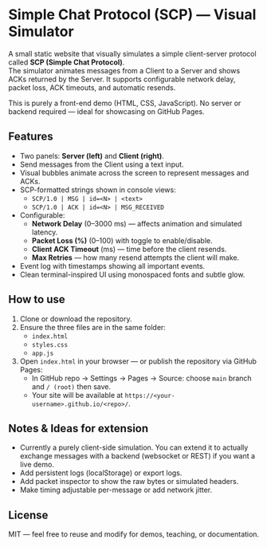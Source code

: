 # Simple Chat Protocol (SCP) — Visual Simulator

A small static website that visually simulates a simple client-server protocol called **SCP (Simple Chat Protocol)**.  
The simulator animates messages from a Client to a Server and shows ACKs returned by the Server. It supports configurable network delay, packet loss, ACK timeouts, and automatic resends.

This is purely a front-end demo (HTML, CSS, JavaScript). No server or backend required — ideal for showcasing on GitHub Pages.

## Features
- Two panels: **Server (left)** and **Client (right)**.
- Send messages from the Client using a text input.
- Visual bubbles animate across the screen to represent messages and ACKs.
- SCP-formatted strings shown in console views:
  - `SCP/1.0 | MSG | id=<N> | <text>`
  - `SCP/1.0 | ACK | id=<N> | MSG_RECEIVED`
- Configurable:
  - **Network Delay** (0–3000 ms) — affects animation and simulated latency.
  - **Packet Loss (%)** (0–100) with toggle to enable/disable.
  - **Client ACK Timeout** (ms) — time before the client resends.
  - **Max Retries** — how many resend attempts the client will make.
- Event log with timestamps showing all important events.
- Clean terminal-inspired UI using monospaced fonts and subtle glow.

## How to use
1. Clone or download the repository.
2. Ensure the three files are in the same folder:
   - `index.html`
   - `styles.css`
   - `app.js`
3. Open `index.html` in your browser — or publish the repository via GitHub Pages:
   - In GitHub repo -> Settings -> Pages -> Source: choose `main` branch and `/ (root)` then save.
   - Your site will be available at `https://<your-username>.github.io/<repo>/`.

## Notes & Ideas for extension
- Currently a purely client-side simulation. You can extend it to actually exchange messages with a backend (websocket or REST) if you want a live demo.
- Add persistent logs (localStorage) or export logs.
- Add packet inspector to show the raw bytes or simulated headers.
- Make timing adjustable per-message or add network jitter.

## License
MIT — feel free to reuse and modify for demos, teaching, or documentation.
